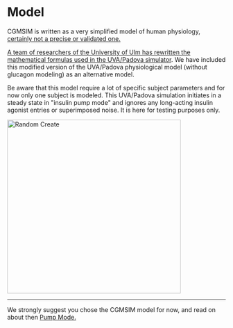 # Model
CGMSIM is written as a very simplified model of human physiology, <u>certainly not a precise or validated one. </u>

<a href="https://lt1.org/" target="_blank">A team of researchers of the University of Ulm has rewritten the mathematical formulas used in the UVA/Padova simulator</a>. We have included this modified version of the UVA/Padova physiological model (without glucagon modeling) as an alternative model.  

Be aware that this model require a lot of specific subject parameters and for now only one subject is modeled. This UVA/Padova simulation initiates in a steady state in "insulin pump mode" and ignores any long-acting insulin agonist entries or superimposed noise. It is here for testing purposes only.

<img src="/img/profile_mobile_model.jpg" alt="Random Create" width="400"/>

<hr>

We strongly suggest you chose the CGMSIM model for now, and read on about then [Pump Mode.](pump_mode.md)

<br>
